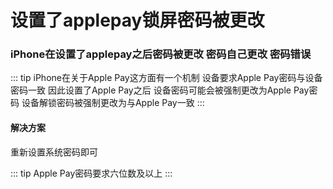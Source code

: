 # 设置了applepay锁屏密码被更改
### iPhone在设置了applepay之后密码被更改 密码自己更改 密码错误

::: tip
iPhone在关于Apple Pay这方面有一个机制 设备要求Apple Pay密码与设备密码一致 因此设置了Apple Pay之后 设备密码可能会被强制更改为Apple Pay密码 设备解锁密码被强制更改为与Apple Pay一致
:::

#### 解决方案
重新设置系统密码即可 

::: tip
Apple Pay密码要求六位数及以上
:::

